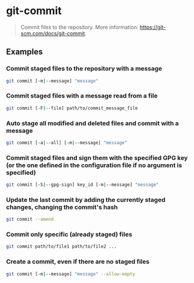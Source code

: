 # git-commit

> Commit files to the repository. More information: <https://git-scm.com/docs/git-commit>.

## Examples

### Commit staged files to the repository with a message

```bash
git commit [-m|--message] "message"
```

### Commit staged files with a message read from a file

```bash
git commit [-F|--file] path/to/commit_message_file
```

### Auto stage all modified and deleted files and commit with a message

```bash
git commit [-a|--all] [-m|--message] "message"
```

### Commit staged files and sign them with the specified GPG key (or the one defined in the configuration file if no argument is specified)

```bash
git commit [-S|--gpg-sign] key_id [-m|--message] "message"
```

### Update the last commit by adding the currently staged changes, changing the commit's hash

```bash
git commit --amend
```

### Commit only specific (already staged) files

```bash
git commit path/to/file1 path/to/file2 ...
```

### Create a commit, even if there are no staged files

```bash
git commit [-m|--message] "message" --allow-empty
```
